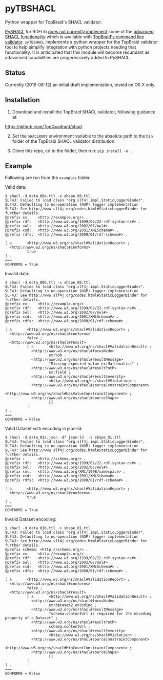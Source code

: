 # pyTBSHACL
Python wrapper for TopBraid's SHACL validator.

[PySHACL](https://github.com/RDFLib/pySHACL) for RDFLib 
[does not currently implement](https://github.com/RDFLib/pySHACL/blob/master/FEATURES.md) 
some of the [advanced SHACL functionality](https://www.w3.org/TR/shacl-af/) 
which is available with [TopBraid's command line validator](https://github.com/TopQuadrant/shacl). 
`pyTBSHACL` implements a python wrapper for the TopBraid validator tool 
to help simplify integration with python projects 
needing that functionality. It is anticipated that this module will 
become redundant as adavanced capabilities are progeressively added to PySHACL.

## Status

Currently (2019-08-12) an initial draft implementation, tested on OS X only.


## Installation

1. Download and install the TopBraid SHACL validator, following guidance at:

  https://github.com/TopQuadrant/shacl
  
2. Set the `SHACLROOT` environment variable to the absolute path to the
`bin` folder of the TopBraid SHACL validator distribution.

3. Clone this repo, cd to the folder, then run: `pip install -e .`

## Example

Following are run from the `examples` folder.

Valid data:

```
$ shacl -d data_00a.ttl -s shape_00.ttl
SLF4J: Failed to load class "org.slf4j.impl.StaticLoggerBinder".
SLF4J: Defaulting to no-operation (NOP) logger implementation
SLF4J: See http://www.slf4j.org/codes.html#StaticLoggerBinder for further details.
@prefix ex:    <http://example.org/> .
@prefix rdf:   <http://www.w3.org/1999/02/22-rdf-syntax-ns#> .
@prefix owl:   <http://www.w3.org/2002/07/owl#> .
@prefix xsd:   <http://www.w3.org/2001/XMLSchema#> .
@prefix rdfs:  <http://www.w3.org/2000/01/rdf-schema#> .

[ a       <http://www.w3.org/ns/shacl#ValidationReport> ;
  <http://www.w3.org/ns/shacl#conforms>
          true
] .
===
CONFORMS = True
```

Invalid data:

```
$ shacl -d data_00b.ttl -s shape_00.ttl
SLF4J: Failed to load class "org.slf4j.impl.StaticLoggerBinder".
SLF4J: Defaulting to no-operation (NOP) logger implementation
SLF4J: See http://www.slf4j.org/codes.html#StaticLoggerBinder for further details.
@prefix ex:    <http://example.org/> .
@prefix rdf:   <http://www.w3.org/1999/02/22-rdf-syntax-ns#> .
@prefix owl:   <http://www.w3.org/2002/07/owl#> .
@prefix xsd:   <http://www.w3.org/2001/XMLSchema#> .
@prefix rdfs:  <http://www.w3.org/2000/01/rdf-schema#> .

[ a       <http://www.w3.org/ns/shacl#ValidationReport> ;
  <http://www.w3.org/ns/shacl#conforms>
          false ;
  <http://www.w3.org/ns/shacl#result>
          [ a       <http://www.w3.org/ns/shacl#ValidationResult> ;
            <http://www.w3.org/ns/shacl#focusNode>
                    ex:bob ;
            <http://www.w3.org/ns/shacl#resultMessage>
                    "Missing expected value ex:Mathematics" ;
            <http://www.w3.org/ns/shacl#resultPath>
                    ex:field ;
            <http://www.w3.org/ns/shacl#resultSeverity>
                    <http://www.w3.org/ns/shacl#Violation> ;
            <http://www.w3.org/ns/shacl#sourceConstraintComponent>
                    <http://www.w3.org/ns/shacl#HasValueConstraintComponent> ;
            <http://www.w3.org/ns/shacl#sourceShape>
                    []
          ]
] .
===
CONFORMS = False
```

Valid Dataset with encoding in json-ld:

```
$ shacl -d data_01a.json -df json-ld  -s shape_01.ttl
SLF4J: Failed to load class "org.slf4j.impl.StaticLoggerBinder".
SLF4J: Defaulting to no-operation (NOP) logger implementation
SLF4J: See http://www.slf4j.org/codes.html#StaticLoggerBinder for further details.
@prefix :      <http://schema.org/> .
@prefix rdf:   <http://www.w3.org/1999/02/22-rdf-syntax-ns#> .
@prefix owl:   <http://www.w3.org/2002/07/owl#> .
@prefix xml:   <http://www.w3.org/XML/1998/namespace> .
@prefix xsd:   <http://www.w3.org/2001/XMLSchema#> .
@prefix rdfs:  <http://www.w3.org/2000/01/rdf-schema#> .

[ a       <http://www.w3.org/ns/shacl#ValidationReport> ;
  <http://www.w3.org/ns/shacl#conforms>
          true
] .
===
CONFORMS = True
```

Invalid Dataset encoding:

```
$ shacl -d data_01b.ttl -s shape_01.ttl
SLF4J: Failed to load class "org.slf4j.impl.StaticLoggerBinder".
SLF4J: Defaulting to no-operation (NOP) logger implementation
SLF4J: See http://www.slf4j.org/codes.html#StaticLoggerBinder for further details.
@prefix schema: <http://schema.org/> .
@prefix ex:    <http://example.org/> .
@prefix rdf:   <http://www.w3.org/1999/02/22-rdf-syntax-ns#> .
@prefix owl:   <http://www.w3.org/2002/07/owl#> .
@prefix xsd:   <http://www.w3.org/2001/XMLSchema#> .
@prefix rdfs:  <http://www.w3.org/2000/01/rdf-schema#> .

[ a       <http://www.w3.org/ns/shacl#ValidationReport> ;
  <http://www.w3.org/ns/shacl#conforms>
          false ;
  <http://www.w3.org/ns/shacl#result>
          [ a       <http://www.w3.org/ns/shacl#ValidationResult> ;
            <http://www.w3.org/ns/shacl#focusNode>
                    ex:dataset2_encoding ;
            <http://www.w3.org/ns/shacl#resultMessage>
                    "schema:contentUrl is required for the encoding property of a Dataset" ;
            <http://www.w3.org/ns/shacl#resultPath>
                    schema:contentUrl ;
            <http://www.w3.org/ns/shacl#resultSeverity>
                    <http://www.w3.org/ns/shacl#Violation> ;
            <http://www.w3.org/ns/shacl#sourceConstraintComponent>
                    <http://www.w3.org/ns/shacl#MinCountConstraintComponent> ;
            <http://www.w3.org/ns/shacl#sourceShape>
                    []
          ]
] .
===
CONFORMS = False
```